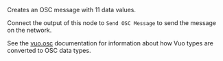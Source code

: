 Creates an OSC message with 11 data values.

Connect the output of this node to `Send OSC Message` to send the message on the network.

See the [vuo.osc](vuo-nodeset://vuo.osc) documentation for information about how Vuo types are converted to OSC data types.
